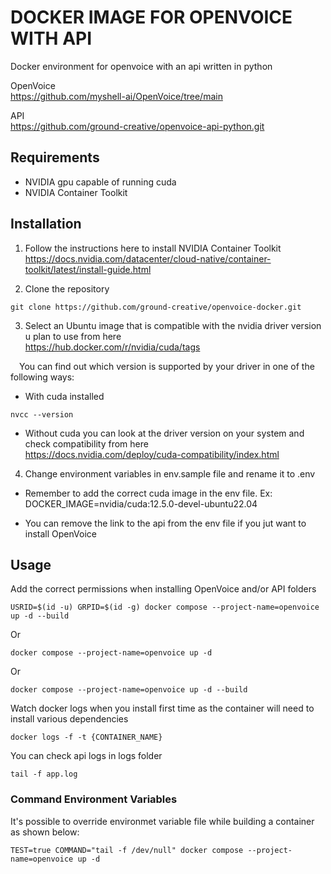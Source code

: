 # DOCKER IMAGE FOR OPENVOICE WITH API

Docker environment for openvoice with an api written in python

OpenVoice<br />
https://github.com/myshell-ai/OpenVoice/tree/main

API<br />
https://github.com/ground-creative/openvoice-api-python.git

## Requirements

- NVIDIA gpu capable of running cuda
- NVIDIA Container Toolkit

## Installation

1) Follow the instructions here to install NVIDIA Container Toolkit<br />
https://docs.nvidia.com/datacenter/cloud-native/container-toolkit/latest/install-guide.html

2) Clone the repository
```
git clone https://github.com/ground-creative/openvoice-docker.git
```

3) Select an Ubuntu image that is compatible with the nvidia driver version u plan to use from here<br />
https://hub.docker.com/r/nvidia/cuda/tags

&emsp;You can find out which version is supported by your driver in one of the following ways:

* With cuda installed
```
nvcc --version
```

* Without cuda you can look at the driver version on your system and check compatibility from here<br />
https://docs.nvidia.com/deploy/cuda-compatibility/index.html


4) Change environment variables in env.sample file and rename it to .env

* Remember to add the correct cuda image in the env file. Ex: DOCKER_IMAGE=nvidia/cuda:12.5.0-devel-ubuntu22.04

* You can remove the link to the api from the env file if you jut want to install OpenVoice

## Usage

Add the correct permissions when installing OpenVoice and/or API folders
```
USRID=$(id -u) GRPID=$(id -g) docker compose --project-name=openvoice up -d --build
```
Or
```
docker compose --project-name=openvoice up -d
```
Or
```
docker compose --project-name=openvoice up -d --build
```

Watch docker logs when you install first time as the container will need to install various dependencies
```
docker logs -f -t {CONTAINER_NAME}
```

You can check api logs in logs folder
```
tail -f app.log
```

### Command Environment Variables

It's possible to override environmet variable file while building a container as shown below:
```
TEST=true COMMAND="tail -f /dev/null" docker compose --project-name=openvoice up -d
```

